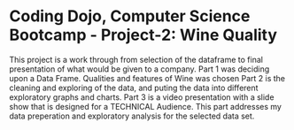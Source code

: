 # Coding Dojo, Computer Science Bootcamp - Project-2: Wine Quality 
This project is a work through from selection of the dataframe to final presentation of what would be given to a company.
Part 1 was deciding upon a Data Frame. Qualities and features of Wine was chosen
Part 2 is the cleaning and exploring of the data, and puting the data into different exploratory graphs and charts.
Part 3 is a video presentation with a slide show that is designed for a TECHNICAL Audience. This part addresses my data preperation and exploratory analysis for the selected data set.
